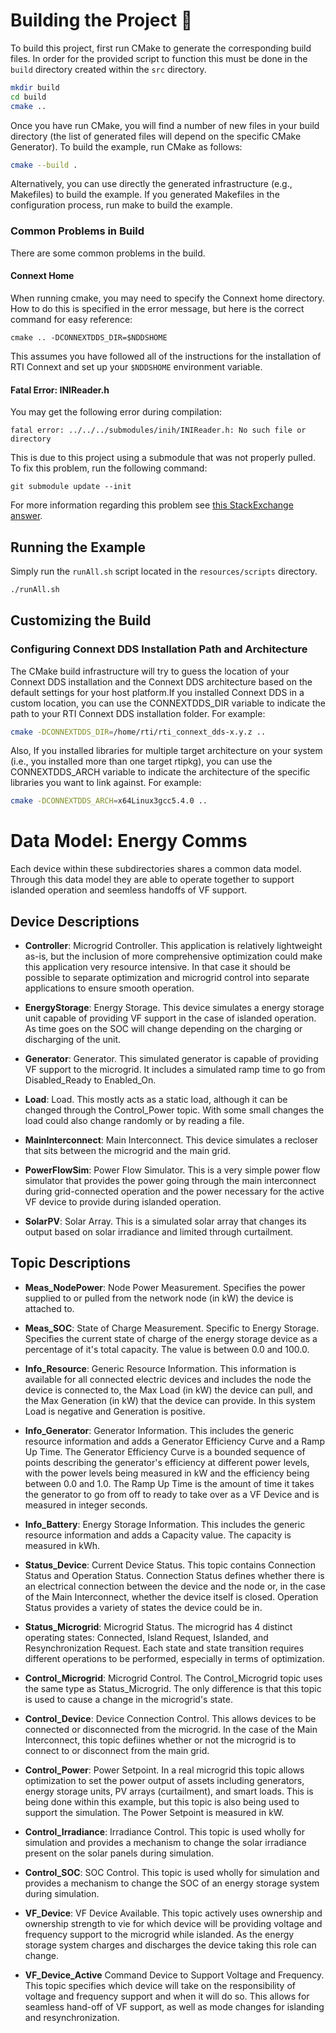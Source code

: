 # Building the Project :wrench:

To build this project, first run CMake to generate the corresponding build
files. In order for the provided script to function this must be done in the
`build` directory created within the `src` directory.

```sh
mkdir build
cd build
cmake ..
```

Once you have run CMake, you will find a number of new files in your build
directory (the list of generated files will depend on the specific CMake
Generator). To build the example, run CMake as follows:

```sh
cmake --build .
```

Alternatively, you can use directly the generated infrastructure (e.g.,
Makefiles) to build the example. If you generated Makefiles in the 
configuration process, run make to build the example.

### Common Problems in Build
There are some common problems in the build.

#### Connext Home
When running cmake, you may need to specify the Connext home directory. How to
do this is specified in the error message, but here is the correct command for
easy reference:

```cmake .. -DCONNEXTDDS_DIR=$NDDSHOME```

This assumes you have followed all of the instructions for the installation of
RTI Connext and set up your ```$NDDSHOME``` environment variable.

#### Fatal Error: INIReader.h
You may get the following error during compilation:

```fatal error: ../../../submodules/inih/INIReader.h: No such file or directory```

This is due to this project using a submodule that was not properly pulled. To
fix this problem, run the following command:

```git submodule update --init```

For more information regarding this problem see [this StackExchange answer](https://stackoverflow.com/a/11358126).

## Running the Example

Simply run the `runAll.sh` script located in the `resources/scripts` directory.
```sh
./runAll.sh
```

## Customizing the Build

### Configuring Connext DDS Installation Path and Architecture

The CMake build infrastructure will try to guess the location of your Connext
DDS installation and the Connext DDS architecture based on the default settings
for your host platform.If you installed Connext DDS in a custom location, you
can use the CONNEXTDDS_DIR variable to indicate the path to your RTI Connext DDS
installation folder. For example:

```sh
cmake -DCONNEXTDDS_DIR=/home/rti/rti_connext_dds-x.y.z ..
```

Also, If you installed libraries for multiple target architecture on your system
(i.e., you installed more than one target rtipkg), you can use the
CONNEXTDDS_ARCH variable to indicate the architecture of the specific libraries
you want to link against. For example:

```sh
cmake -DCONNEXTDDS_ARCH=x64Linux3gcc5.4.0 ..
```

# Data Model: Energy Comms

Each device within these subdirectories shares a common data model. Through this
data model they are able to operate together to support islanded operation and
seemless handoffs of VF support.

## Device Descriptions

- **Controller**: Microgrid Controller. This application is relatively
  lightweight as-is, but the inclusion of more comprehensive optimization could
  make this application very resource intensive. In that case it should be
  possible to separate optimization and microgrid control into separate
  applications to ensure smooth operation.

- **EnergyStorage**: Energy Storage. This device simulates a energy storage unit
  capable of providing VF support in the case of islanded operation. As time goes
  on the SOC will change depending on the charging or discharging of the unit.

- **Generator**: Generator. This simulated generator is capable of providing VF
  support to the microgrid. It includes a simulated ramp time to go from
  Disabled_Ready to Enabled_On.

- **Load**: Load. This mostly acts as a static load, although it can be changed
  through the Control_Power topic. With some small changes the load could also
  change randomly or by reading a file.

- **MainInterconnect**: Main Interconnect. This device simulates a recloser that
  sits between the microgrid and the main grid.

- **PowerFlowSim**: Power Flow Simulator. This is a very simple power flow
  simulator that provides the power going through the main interconnect during
  grid-connected operation and the power necessary for the active VF device to
  provide during islanded operation.

- **SolarPV**: Solar Array. This is a simulated solar array that changes its
  output based on solar irradiance and limited through curtailment.

## Topic Descriptions

- **Meas_NodePower**: Node Power Measurement. Specifies the power supplied to or
  pulled from the network node (in kW) the device is attached to.

- **Meas_SOC**: State of Charge Measurement. Specific to Energy Storage.
  Specifies the current state of charge of the energy storage device as a
  percentage of it's total capacity. The value is between 0.0 and 100.0.

- **Info_Resource**: Generic Resource Information. This information is available
  for all connected electric devices and includes the node the device is
  connected to, the Max Load (in kW) the device can pull, and the Max Generation
  (in kW) that the device can provide. In this system Load is negative and
  Generation is positive.

- **Info_Generator**: Generator Information. This includes the generic resource
  information and adds a Generator Efficiency Curve and a Ramp Up Time. The
  Generator Efficiency Curve is a bounded sequence of points describing the
  generator's efficiency at different power levels, with the power levels being
  measured in kW and the efficiency being between 0.0 and 1.0. The Ramp Up Time
  is the amount of time it takes the generator to go from off to ready to take
  over as a VF Device and is measured in integer seconds.

- **Info_Battery**: Energy Storage Information. This includes the generic
  resource information and adds a Capacity value. The capacity is measured in kWh.

- **Status_Device**: Current Device Status. This topic contains Connection
  Status and Operation Status. Connection Status defines whether there is an
  electrical connection between the device and the node or, in the case of the
  Main Interconnect, whether the device itself is closed. Operation Status
  provides a variety of states the device could be in.

- **Status_Microgrid**: Microgrid Status. The microgrid has 4 distinct operating
  states: Connected, Island Request, Islanded, and Resynchronization Request.
  Each state and state transition requires different operations to be performed,
  especially in terms of optimization.

- **Control_Microgrid**: Microgrid Control. The Control_Microgrid topic uses the
  same type as Status_Microgrid. The only difference is that this topic is used
  to cause a change in the microgrid's state.

- **Control_Device**: Device Connection Control. This allows devices to be
  connected or disconnected from the microgrid. In the case of the Main
  Interconnect, this topic defiines whether or not the microgrid is to connect
  to or disconnect from the main grid.

- **Control_Power**: Power Setpoint. In a real microgrid this topic allows
  optimization to set the power output of assets including generators, energy
  storage units, PV arrays (curtailment), and smart loads. This is being done
  within this example, but this topic is also being used to support the
  simulation. The Power Setpoint is measured in kW.

- **Control_Irradiance**: Irradiance Control. This topic is used wholly for
  simulation and provides a mechanism to change the solar irradiance present on
  the solar panels during simulation.

- **Control_SOC**: SOC Control. This topic is used wholly for simulation and
  provides a mechanism to change the SOC of an energy storage system during
  simulation.

- **VF_Device**: VF Device Available. This topic actively uses ownership and
  ownership strength to vie for which device will be providing voltage and
  frequency support to the microgrid while islanded. As the energy storage
  system charges and discharges the device taking this role can change.

- **VF_Device_Active** Command Device to Support Voltage and Frequency. This
  topic specifies which device will take on the responsibility of voltage and
  frequency support and when it will do so. This allows for seamless hand-off
  of VF support, as well as mode changes for islanding and resynchronization.
